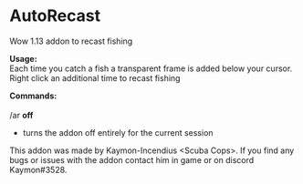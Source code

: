 # **AutoRecast**
Wow 1.13 addon to recast fishing

**Usage:**<br/>
Each time you catch a fish a transparent frame is added below your cursor. Right click an additional time to recast fishing<br/>


**Commands:**<br/><br/>
/ar **off**

  - turns the addon off entirely for the current session

This addon was made by Kaymon-Incendius \<Scuba Cops>. If you find
any bugs or issues with the addon contact him in game or on discord Kaymon#3528.